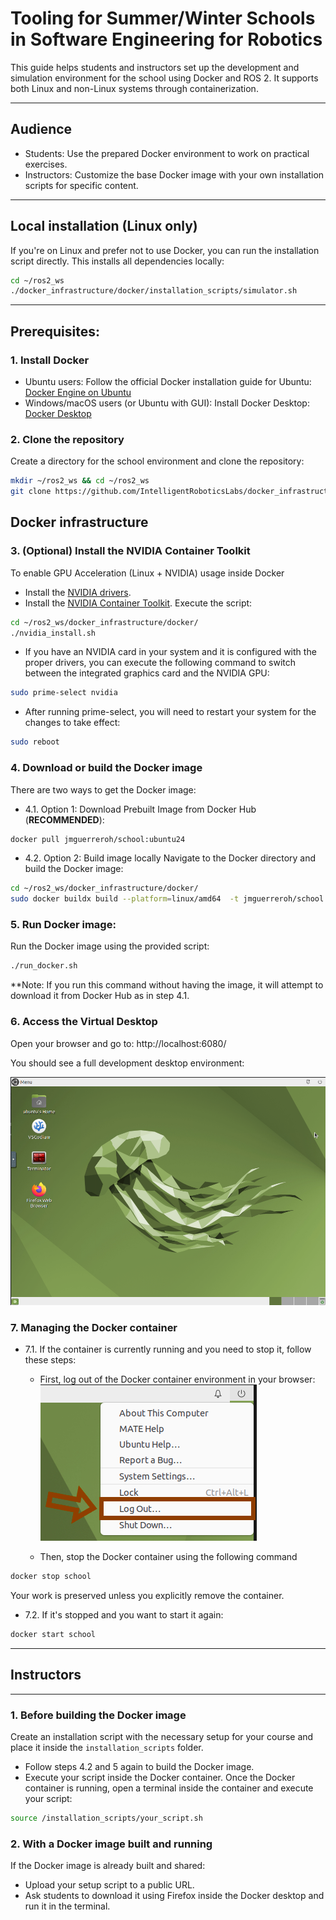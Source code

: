 # Tooling for Summer/Winter Schools in Software Engineering for Robotics
This guide helps students and instructors set up the development and simulation environment for the school using Docker and ROS 2. It supports both Linux and non-Linux systems through containerization.

---

## Audience
 - Students: Use the prepared Docker environment to work on practical exercises.
 - Instructors: Customize the base Docker image with your own installation scripts for specific content.

---


## Local installation (Linux only)
If you're on Linux and prefer not to use Docker, you can run the installation script directly. This installs all dependencies locally:
```sh
cd ~/ros2_ws
./docker_infrastructure/docker/installation_scripts/simulator.sh
```

---

## Prerequisites:

### 1. Install Docker
 - Ubuntu users: Follow the official Docker installation guide for Ubuntu: [Docker Engine on Ubuntu](https://docs.docker.com/engine/install/ubuntu/)
 - Windows/macOS users (or Ubuntu with GUI): Install Docker Desktop: [Docker Desktop](https://www.docker.com/products/docker-desktop/)

### 2. Clone the repository
Create a directory for the school environment and clone the repository:
```sh
mkdir ~/ros2_ws && cd ~/ros2_ws
git clone https://github.com/IntelligentRoboticsLabs/docker_infrastructure.git
```

## Docker infrastructure
### 3. (Optional) Install the NVIDIA Container Toolkit
To enable GPU Acceleration (Linux + NVIDIA) usage inside Docker
- Install the [NVIDIA drivers](https://ubuntu.com/server/docs/nvidia-drivers-installation).
- Install the [NVIDIA Container Toolkit](https://docs.nvidia.com/datacenter/cloud-native/container-toolkit/latest/install-guide.html). Execute the script:

```sh
cd ~/ros2_ws/docker_infrastructure/docker/
./nvidia_install.sh
```

- If you have an NVIDIA card in your system and it is configured with the proper drivers, you can execute the following command to switch between the integrated graphics card and the NVIDIA GPU:
```sh 
sudo prime-select nvidia
``` 

- After running prime-select, you will need to restart your system for the changes to take effect:
```sh 
sudo reboot
``` 

### 4. Download or build the Docker image
There are two ways to get the Docker image:
- 4.1. Option 1: Download Prebuilt Image from Docker Hub (**RECOMMENDED**):
```sh
docker pull jmguerreroh/school:ubuntu24
```

- 4.2. Option 2: Build image locally
Navigate to the Docker directory and build the Docker image:
```sh
cd ~/ros2_ws/docker_infrastructure/docker/
sudo docker buildx build --platform=linux/amd64  -t jmguerreroh/school:ubuntu24 -f Dockerfile .
```

### 5. Run Docker image:
Run the Docker image using the provided script:
```sh
./run_docker.sh
```

**Note: If you run this command without having the image, it will attempt to download it from Docker Hub as in step 4.1.

### 6. Access the Virtual Desktop
Open your browser and go to: http://localhost:6080/

You should see a full development desktop environment:

![Environment](images/environment.png)

### 7. Managing the Docker container
- 7.1. If the container is currently running and you need to stop it, follow these steps:

    - First, log out of the Docker container environment in your browser:
        ![logout](images/logout.png)

    - Then, stop the Docker container using the following command
```sh
docker stop school
```

Your work is preserved unless you explicitly remove the container.

- 7.2. If it's stopped and you want to start it again:
```sh
docker start school
```

---
## Instructors
---
### 1. Before building the Docker image
Create an installation script with the necessary setup for your course and place it inside the `installation_scripts` folder.
- Follow steps 4.2 and 5 again to build the Docker image.
- Execute your script inside the Docker container. Once the Docker container is running, open a terminal inside the container and execute your script:

```sh
source /installation_scripts/your_script.sh
```

### 2. With a Docker image built and running
If the Docker image is already built and shared:
 - Upload your setup script to a public URL.
 - Ask students to download it using Firefox inside the Docker desktop and run it in the terminal.
